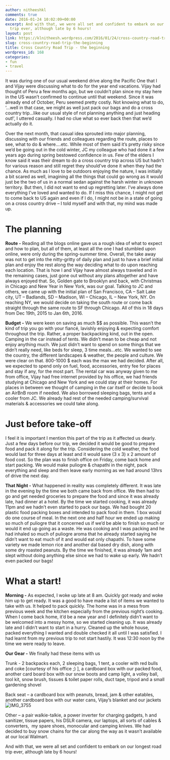 ```yaml
---
author: nitheeshkl
comments: true
date: 2016-01-24 10:02:09+00:00
excerpt: And with that, we were all set and confident to embark on our longest road
  trip ever, although late by 6 hours!
layout: post
link: https://klnitheesh.wordpress.com/2016/01/24/cross-country-road-trip-the-beginning/
slug: cross-country-road-trip-the-beginning
title: Cross Country Road Trip - the beginning
wordpress_id: 168
categories:
- fun
- travel
---
```


It was during one of our usual weekend drive along the Pacific One that I and Vijay were discussing what to do for the year end vacations. Vijay had thought of Peru a few months ago, but we couldn’t plan since my stay here in the US wasn’t confirmed to continue until that weekend. Since it was already end of October, Peru seemed pretty costly. Not knowing what to do, ‘…well in that case, we might as well just pack our bags and do a cross country trip...like our usual style of not planning anything and just heading out!’, I uttered casually. I had no clue what so ever back then that we’d actually do it.

Over the next month, that casual idea sprouted into major planning, discussing with our friends and colleagues regarding the route, places to see, what to do & where….etc. While most of them said it’s pretty risky since we’d be going out in the cold winter, JC my colleague who had done it a few years ago during spring bestowed confidence in us. Few of the elders I know said it was their dream to do a cross country trip across US but hadn’t for various reason and still regret they should’ve done it when they had the chance. As much as I love to be outdoors enjoying the nature, I was initially a bit scared as well, imagining all the things that could go wrong as it would just be the two of us in a normal sedan against the harsh winter in unknown territory. But then, I did not want to end up regretting later. I’ve always done everything I’ve loved and wanted to do. If I miss this chance, I might not get to come back to US again and even if I do, I might not be in a state of going on a cross country drive – I told myself and with that, my mind was made up.


# The planning


**Route -** Reading all the blogs online gave us a rough idea of what to expect and how to plan, but all of them, at least all the one I had stumbled upon online, were only during the spring-summer time. Overall, the take away was not to get into the nitty-gritty of daily plan and just to have a brief initial plan and enjoy the rest along the way deciding what to do upon reaching each location. That is how I and Vijay have almost always traveled and in the remaining cases, just gone out without any plans altogether and have always enjoyed that. So, Golden gate to Brooklyn and back, with Christmas in Chicago and New Year in New York, was our goal. Talking to JC and others, we came up with the initial plan of San Francisco, CA – Salt Lake city, UT – Badlands, SD – Madison, WI – Chicago, IL – New York, NY. On reaching NY, we would decide on taking the south route or come back straight through the same route to SF through Chicago. All of this in 18 days from Dec 19th, 2015 to Jan 6th, 2016.

**Budget -** We were keen on saving as much $$ as possible. This wasn’t the kind of trip you go with your fiancé, lavishly enjoying & expecting comfort throughout the trip. Rather, a proper backpacking kind, out in the open. Camping in the car instead of tents. We didn’t mean to be cheap and not enjoy anything much. We just didn’t want to spend on some things that we didn’t really need, like beds for sleep, 3 time meals…etc. We wanted to see the country, the different landscapes & weather, the people and culture. We were clear on that. 800-1000 $ each was the max we had decided. After all, we expected to spend only on fuel, food, accessories, entry fee for places and stay if any, for the most part. The rental car was anyway given to me from office, Vijay had free internet provided by his office, we had friends studying at Chicago and New York and we could stay at their homes. For places in between we thought of camping in the car itself or decide to book an AirBnB room if needed. We also borrowed sleeping bags, tents and a cooler from JC. We already had rest of the needed camping/survival materials & accessories we could take along.


# Just before take-off


I feel it is important I mention this part of the trip as it affected us dearly. Just a few days before our trip, we decided it would be good to prepare food and pack it along for the trip. Considering the cold weather, the food would last for three days at least and it would save (3 x 3) x 2 amount of food cost. So the plan was to finish office on Friday, come back home and start packing. We would make puliogre & chapathi in the night, pack everything and sleep and then leave early morning as we had around 13hrs of drive the next day.

**That Night -** What happened in reality was completely different. It was late in the evening by the time we both came back from office. We then had to go and get needed groceries to prepare the food and since it was already late, had dinner at a hotel. By the time we started cooking, it was already 11pm and we hadn’t even started to pack our bags. We had bought 20 plastic food packing boxes and intended to pack food in them. 1 box would do one course of meal. In the next one and half hour we ended up making so much of puliogre that it concerned us if we’d be able to finish so much or would it end up going as a waste. He was cooking and I was packing and he had inhaled so much of puliogre aroma that he already started saying he didn’t want to eat much of it and would eat only chapathi. To have some variety we made lemon rice and another dal based dry dish, along with some dry roasted peanuts. By the time we finished, it was already 1am and slept without doing anything else since we had to wake up early. We hadn’t even packed our bags!


# What a start!


**Morning -** As expected, I woke up late at 8 am. Quickly got ready and woke him up to get ready. It was a good to have made a list of items we wanted to take with us. It helped to pack quickly. The home was in a mess from previous week and the kitchen especially from the previous night’s cooking. When I come back home, it’d be a new year and I definitely didn’t want to be welcomed into a messy home, so we started cleaning up. It was already late and I didn’t want to start in a hurry. Cleaned up the whole house, packed everything I wanted and double checked it all until I was satisfied. I had learnt from my previous trip to not start hastily. It was 12:30 noon by the time we were ready to leave.

**Our Gear -** We finally had these items with us

Trunk - 2 backpacks each, 2 sleeping bags, 1 tent, a cooler with red bulls and coke [courtesy of his office ;) ], a cardboard box with our packed food, another card board box with our snow boots and camp light, a volley ball, tool kit, snow brush, tissues & toilet paper rolls, duct tape, tripod and a small gardening shovel

Back seat – a cardboard box with peanuts, bread, jam & other eatables, another cardboard box with our water cans, Vijay’s blanket and our jackets![IMG_3755](https://klnitheesh.files.wordpress.com/2016/01/img_3755.jpg)

Other – a pair walkie-talkie, a power inverter for charging gadgets, h
and sanitizer, tissue papers, his DSLR camera, our laptops, all sorts of cables & converters,  my spare shoes, monocular and camping knives. We had decided to buy snow chains for the car along the way as it wasn’t available at our local Walmart.

And with that, we were all set and confident to embark on our longest road trip ever, although late by 6 hours!
